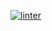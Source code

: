  [![linter](https://github.com/Daniel-Pawelko/ICS2O-Unit2-06-HTML-ICS2O-Unit2-06-HTML-/workflows/linter/badge.svg)](https://github.com/marketplace/actions/super-linter)    
  
  
